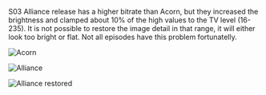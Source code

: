 S03 Alliance release has a higher bitrate than Acorn, but they increased the brightness and clamped about 10% of the high values to the TV level (16-235). It is not possible to restore the image detail in that range, it will either look too bright or flat. Not all episodes have this problem fortunatelly.

![Acorn](./color_acorn.png)

![Alliance](./color_alliance.png)

![Alliance restored](./color_alliance_restored.png)